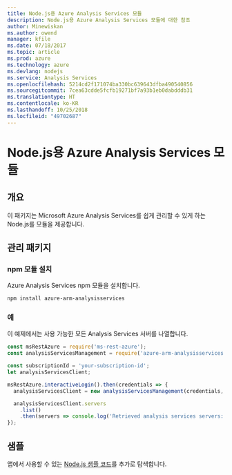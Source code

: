 ```yaml
---
title: Node.js용 Azure Analysis Services 모듈
description: Node.js용 Azure Analysis Services 모듈에 대한 참조
author: Minewiskan
ms.author: owend
manager: kfile
ms.date: 07/18/2017
ms.topic: article
ms.prod: azure
ms.technology: azure
ms.devlang: nodejs
ms.service: Analysis Services
ms.openlocfilehash: 5214cd2f171074ba330bc639643dfba490540856
ms.sourcegitcommit: 7cea63cdde5fcfb19271bf7a93b1eb0dabdddb31
ms.translationtype: HT
ms.contentlocale: ko-KR
ms.lasthandoff: 10/25/2018
ms.locfileid: "49702687"
---
```

# <a name="azure-analysis-services-modules-for-nodejs"></a>Node.js용 Azure Analysis Services 모듈

## <a name="overview"></a>개요
이 패키지는 Microsoft Azure Analysis Services를 쉽게 관리할 수 있게 하는 Node.js를 모듈을 제공합니다.

## <a name="management-package"></a>관리 패키지

### <a name="install-the-npm-module"></a>npm 모듈 설치

Azure Analysis Services npm 모듈을 설치합니다.

```bash
npm install azure-arm-analysisservices
```

### <a name="example"></a>예

이 예제에서는 사용 가능한 모든 Analysis Services 서버를 나열합니다.

```javascript
const msRestAzure = require('ms-rest-azure');
const analysisServicesManagement = require('azure-arm-analysisservices');

const subscriptionId = 'your-subscription-id';
let analysisServicesClient;

msRestAzure.interactiveLogin().then(credentials => {
  analysisServicesClient = new analysisServicesManagement(credentials, subscriptionId);

  analysisServicesClient.servers
    .list()
    .then(servers => console.log('Retrieved analysis services servers: ', servers));
});
```

## <a name="samples"></a>샘플

앱에서 사용할 수 있는 [Node.js 샘플 코드](https://azure.microsoft.com/resources/samples/?platform=nodejs)를 추가로 탐색합니다.
